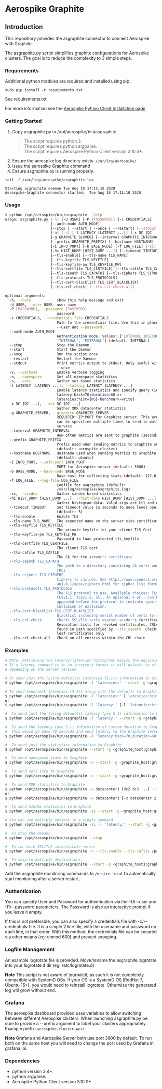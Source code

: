 # Aerospike Graphite

## Introduction
This repositiory provides the asgraphite connector to connect Aerospike with Graphite.

The asgraphite.py script simplifies graphite configurations for Aerospike clusters. 
The goal is to reduce the complexity to 3 simple steps.

### Requirements
Additional python modules are required and installed using pip:
```
sudo pip install -r requirements.txt
```

See requirements.txt

For more information see the [Aerospike Python Client Installation page](https://github.com/aerospike/aerospike-client-python)

### Getting Started
1. Copy asgraphite.py to /opt/aerospike/bin/asgraphite
    > The script requires python 3.<BR>
    > The script requires python argparse.<BR>
    > The script requires Aerospike Python Client version 3.10.0+.
1. Ensure the aerospike log directory exists. `/var/log/aerospike/`
1. Issue the aerospike Graphite command
1. Ensure asgraphite.py is running properly.
```
tail -f /var/log/aerospike/asgraphite.log

Starting asgraphite daemon Tue Aug 18 17:11:10 2020
Aerospike-Graphite connector started:  Tue Aug 18 17:11:10 2020
```

### Usage
```bash
$ python /opt/aerospike/bin/asgraphite --help
usage: asgraphite.py [-h] [-U USER] [-P [PASSWORD]] [-c CREDENTIALS]
                     [--auth-mode AUTH_MODE]
                     [--stop | --start | --once | --restart] [--stdout] [-v]
                     [-n] [-s] [-l LATENCY [LATENCY ...]] [-x DC [DC ...]]
                     [-g GRAPHITE_SERVER] [--interval GRAPHITE_INTERVAL]
                     [--prefix GRAPHITE_PREFIX] [--hostname HOSTNAME]
                     [-i INFO_PORT] [-b BASE_NODE] [-f LOG_FILE] [-si]
                     [-hi HIST_DUMP [HIST_DUMP ...]] [--timeout TIMEOUT]
                     [--tls-enable] [--tls-name TLS_NAME]
                     [--tls-keyfile TLS_KEYFILE]
                     [--tls-keyfile-pw TLS_KEYFILE_PW]
                     [--tls-certfile TLS_CERTFILE] [--tls-cafile TLS_CAFILE]
                     [--tls-capath TLS_CAPATH] [--tls-ciphers TLS_CIPHERS]
                     [--tls-protocols TLS_PROTOCOLS]
                     [--tls-cert-blacklist TLS_CERT_BLACKLIST]
                     [--tls-crl-check] [--tls-crl-check-all]

optional arguments:
  -h, --help            show this help message and exit
  -U USER, --user USER  user name
  -P [PASSWORD], --password [PASSWORD]
                        password
  -c CREDENTIALS, --credentials-file CREDENTIALS
                        Path to the credentials file. Use this in place of
                        --user and --password.
  --auth-mode AUTH_MODE
                        Authentication mode. Values: ['EXTERNAL_INSECURE',
                        'INTERNAL', 'EXTERNAL'] (default: INTERNAL)
  --stop                Stop the Daemon
  --start               Start the Daemon
  --once                Run the script once
  --restart             Restart the Daemon
  --stdout              Print metrics output to stdout. Only useful with
                        --once
  -v, --verbose         Enable verbose logging
  -n, --namespace       Get all namespace statistics
  -s, --sets            Gather set based statistics
  -l LATENCY [LATENCY ...], --latency LATENCY [LATENCY ...]
                        Enable latency statistics and specify query (ie.
                        latency:back=70;duration=60 or
                        latencies:hist={NS}-benchmark-write)
  -x DC [DC ...], --xdr DC [DC ...]
                        Gather XDR datacenter statistics
  -g GRAPHITE_SERVER, --graphite GRAPHITE_SERVER
                        REQUIRED: IP:PORT for Graphite server. This argument
                        can be specified multiple times to send to multiple
                        servers
  --interval GRAPHITE_INTERVAL
                        How often metrics are sent to graphite (seconds)
  --prefix GRAPHITE_PREFIX
                        Prefix used when sending metrics to Graphite server
                        (default: aerospike.cluster)
  --hostname HOSTNAME   Hostname used when sending metrics to Graphite server
                        (default: ubuntu)
  -i INFO_PORT, --info-port INFO_PORT
                        PORT for Aerospike server (default: 3000)
  -b BASE_NODE, --base-node BASE_NODE
                        Base host for collecting stats (default: 127.0.0.1)
  -f LOG_FILE, --log-file LOG_FILE
                        Logfile for asgraphite (default:
                        /var/log/aerospike/asgraphite.log)
  -si, --sindex         Gather sindex based statistics
  -hi HIST_DUMP [HIST_DUMP ...], --hist-dump HIST_DUMP [HIST_DUMP ...]
                        Gather histogram data. Valid args are ttl and objsz
  --timeout TIMEOUT     Set timeout value in seconds to node level operations.
                        (default: 5)
  --tls-enable          Enable TLS
  --tls-name TLS_NAME   The expected name on the server side certificate
  --tls-keyfile TLS_KEYFILE
                        The private keyfile for your client TLS Cert
  --tls-keyfile-pw TLS_KEYFILE_PW
                        Password to load protected tls_keyfile
  --tls-certfile TLS_CERTFILE
                        The client TLS cert
  --tls-cafile TLS_CAFILE
                        The CA for the server's certificate
  --tls-capath TLS_CAPATH
                        The path to a directory containing CA certs and/or
                        CRLs
  --tls-ciphers TLS_CIPHERS
                        Ciphers to include. See https://www.openssl.org/docs/m
                        an1.0.1/apps/ciphers.html for cipher list format
  --tls-protocols TLS_PROTOCOLS
                        The TLS protocol to use. Available choices: TLSv1,
                        TLSv1.1, TLSv1.2, all. An optional + or - can be
                        appended before the protocol to indicate specific
                        inclusion or exclusion.
  --tls-cert-blacklist TLS_CERT_BLACKLIST
                        Blacklist including serial number of certs to revoke
  --tls-crl-check       Checks SSL/TLS certs against vendor's Certificate
                        Revocation Lists for revoked certificates. CRLs are
                        found in path specified by --tls_capath. Checks the
                        leaf certificates only
  --tls-crl-check-all   Check on all entries within the CRL chain


```

### Examples

```bash
# Note: Retrieving the latency/latencies histograms mimics the equivalent asinfo command.
# If a latency command is in an incorrect format it will default to either "latency:" or "latencies:"
# depending on the server version.

# To send just the (using defaults) latencies (5.1+) information to Graphite
$ python /opt/aerospike/bin/asgraphite -l 'latencies:' --start -g <graphite_host:graphite_port>

# To send benchamrk latencies (5.1+) along with the defaults to Graphite.
$ python /opt/aerospike/bin/asgraphite -l 'latencies:' ['latencies:hist={test}-benchmarks-write' 'latencies:hist={test}-benchmarks-read' ...] --start -g <graphite_host:graphite_port>
or
$ python /opt/aerospike/bin/asgraphite -l 'latency:' [-l 'latencies:hist={test}-benchmarks-write' -l 'latencies:hist={test}-benchmarks-read' ...] --start -g <graphite_host:graphite_port>

#  To send just the (using defaults) latency (pre 5.1) information to Graphite
$ python /opt/aerospike/bin/asgraphite -l 'latency:' --start -g <graphite_host:graphite_port>

#  To send the latency (pre 5.1) information of custom duration to Graphite.
#  This would go back 70 seconds and send latency to the Graphite server for 60 seconds worth of data.
$ python /opt/aerospike/bin/asgraphite -l 'latency:back=70;duration=60' --start -g <graphite_host:graphite_port>

#  To send just the statistics information to Graphite
$ python /opt/aerospike/bin/asgraphite --start -g <graphite_host:graphite_port>

#  To send namespace stats to Graphite
$ python /opt/aerospike/bin/asgraphite -n --start -g <graphite_host:graphite_port>

#  To send sets info to Graphite
$ python /opt/aerospike/bin/asgraphite -s --start -g <graphite_host:graphite_port>

#  To send XDR statistics to Graphite
$ python /opt/aerospike/bin/asgraphite -x datacenter1 [dc2 dc3 ...] --start -g <graphite_host:graphite_port>
or
$ python /opt/aerospike/bin/asgraphite -x datacenter1 [-x datacenter 2 -x datacenter3 ...] --start -g <graphite_host:graphite_port>

#  To send SIndex statistics to Graphite
$ python /opt/aerospike/bin/asgraphite -si --start -g <graphite_host:graphite_port>

# You can use multiple options in a single command
$ python /opt/aerospike/bin/asgraphite -si -l 'latency:' --start -g <graphite_host:graphite_port>

#  To Stop the Daemon
$ python /opt/aerospike/bin/asgraphite --stop

#  To run with SSL/TLS authenticate server
$ python /opt/aerospike/bin/asgraphite -n --tls-enable --tls-cafile /path/to/CA/root.pem --tls-name <server name on cert> --start -g <graphite_host:graphite_port>

#  To ship to multiple destinations:
$ python /opt/aerospike/bin/asgraphite --start -g <graphite_host1:graphite_port1> -g <graphite_host2:graphite_port2> ...

```

Add the asgraphite monitoring commands to `/etc/rc.local` to automatically start
monitoring after a server restart.

### Authentication

You can specify User and Password for authentication via the -U/--user and -P/--password parameters.
The Password is also an interactive prompt if you leave it empty.

If this is not preferable, you can also specify a credentials file with -c/--credentials-file. It is a simple 2 line file, with the username and password on each line, in that order. With this method, the credentials file can be secured via other means (eg: chmod 600) and prevent snooping.

### Logfile Management

An example logrotate file is provided. Move/rename the asgraphite.logrotate into your logrotate.d dir (eg: /etc/logrotate.d)

**Note**
This script is not aware of journalctl, as such it is not completely compatible with SystemD OSs. If your OS is a SystemD OS (RedHat 7, Ubuntu 16+), you would need to reinstall logrotate. Otherwise the generated log will grow without end.

### Grafana
The aerospike dashboard provided uses variables to allow switching between different
Aerospike clusters. When launching asgraphite.py be sure to provide a --prefix argument 
to label your clusters appropriately. Example prefix: `aerospike.cluster-west`.

**Note**
Grafana and Aerospike Server both use port 3000 by default.  To run both on the same
host you will need to change the port used by Grafana in grafana.ini.

### Dependencies
- python version 3.4+.<BR>
- python argparse.<BR>
- Aerospike Python Client version 3.10.0+.
